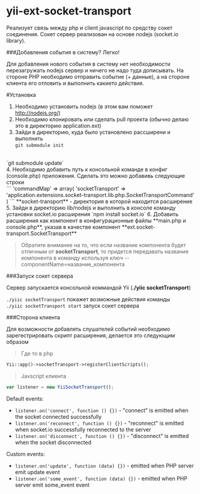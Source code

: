 yii-ext-socket-transport
=================

Реализует связь между php и client javascript по средству сокет соединения.
Сокет сервер реализован на основе nodejs (socket.io library).

###Добавления события в систему? Легко!

Для добавления нового события в систему нет необходимости перезагружать nodejs сервер и ничего не надо туда дописывать. На стороне PHP необходимо отправить событие (+ данные), а на стороне клиента его отловить и выполнить какието действия.

#Установка

1. Необходимо установить nodejs (в этом вам поможет http://nodejs.org/)
2. Необходимо клонировать или сделать pull проекта (обычно делаю это в директорию application.ext)
3. Зайди в директорию, куда было установлено рассширени и выполнить<br>
`git submodule init`
<br>
`git submodule update`
<br>
4. Необходимо добавить путь к консольной команде в конфиг (console.php) приложения.
Сделать это можно добавивь следующие строки
<br>
```
'commandMap' => array(
		'socketTransport' => 'application.extensions.socket-transport.lib.php.SocketTransportCommand'
)
```
**socket-transport** - директория в которой находится расширение
<br>
5. Зайди в директорию lib/nodejs и выполнить в консоле команду установки socket.io расширения
`npm install socket.io`
6. Добавить расширения как компонент в конфигурационные файлы **main.php и console.php**, указав в качестве компонент **ext.socket-transport.SocketTransport**

> Обратите внимание на то, что если название компонента будет отличным от **socketTransport**, то придется передавать название компонента в команду используя ключ --componentName=название_компонента

###Запуск сокет сервера

Сервер запускается консольной коммандой Yii (**./yiic socketTransport**)

`./yiic socketTransport` покажет возможные действия команды
<br>
`./yiic socketTransport start` запуск сокет сервера

###Сторона клиента

Для возможности добавлять слушателей событий необходимо зарегестрировать скрипт расширения, делается это следующим образом

> Где то в php<br>

```php
Yii::app()->socketTransport->registerClientScripts();
```

> Javscript клиента

```javascript
var listener = new YiiSocketTransport();
```

Default events:

* `listener.on('connect', function () {})` - "connect" is emitted when the socket connected successfully
* `listener.on('reconnect', function () {})` - "reconnect" is emitted when socket.io successfully reconnected to the server
* `listener.on('disconnect', function () {})` - "disconnect" is emitted when the socket disconnected

Custom events:

* `listener.on('update', function (data) {})` - emitted when PHP server emit update event
* `listener.on('some_event', function (data) {})` - emitted when PHP server emit some_event event
